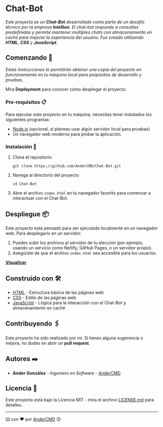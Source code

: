 # Chat-Bot

_Este proyecto es un **Chat-Bot** desarrollado como parte de un desafío técnico por la empresa **Intellion**. El chat-bot responde a consultas predefinidas y permite mantener múltiples chats con almacenamiento en caché para mejorar la experiencia del usuario. Fue creado utilizando **HTML**, **CSS** y **JavaScript**._

## Comenzando 🚀

_Estas instrucciones te permitirán obtener una copia del proyecto en funcionamiento en tu máquina local para propósitos de desarrollo y pruebas._

Mira **Deployment** para conocer cómo desplegar el proyecto.

### Pre-requisitos 📋

Para ejecutar este proyecto en tu máquina, necesitas tener instalados los siguientes programas:

* [Node.js](https://nodejs.org/) (opcional, si planeas usar algún servidor local para pruebas)
* Un navegador web moderno para probar la aplicación.

### Instalación 🔧

1. Clona el repositorio
    ```
    git clone https://github.com/AnderCMD/Chat-Bot.git
    ```

2. Navega al directorio del proyecto
    ```
    cd Chat-Bot
    ```

3. Abre el archivo `index.html` en tu navegador favorito para comenzar a interactuar con el Chat-Bot.

## Despliegue 📦

Este proyecto está pensado para ser ejecutado localmente en un navegador web. Para desplegarlo en un servidor:

1. Puedes subir los archivos al servidor de tu elección (por ejemplo, usando un servicio como Netlify, GitHub Pages, o un servidor propio).
2. Asegúrate de que el archivo `index.html` sea accesible para los usuarios.

**[Visualizar](https://andercmd.github.io/Chat-Bot/)**

## Construido con 🛠️

* [HTML](https://developer.mozilla.org/es/docs/Web/HTML) - Estructura básica de las páginas web
* [CSS](https://developer.mozilla.org/es/docs/Web/CSS) - Estilo de las páginas web
* [JavaScript](https://developer.mozilla.org/es/docs/Web/JavaScript) - Lógica para la interacción con el Chat-Bot y almacenamiento en caché

## Contribuyendo 🖇️

Este proyecto ha sido realizado por mí. Si tienes alguna sugerencia o mejora, no dudes en abrir un **pull request**.

## Autores ✒️

* **Ander González** - *Ingeniero en Software* - [AnderCMD](https://github.com/AnderCMD)

## Licencia 📄

Este proyecto está bajo la Licencia MIT - mira el archivo [LICENSE.md](LICENSE.md) para detalles.

---
⌨️ con ❤️ por [AnderCMD](https://github.com/AnderCMD) 😊
